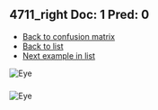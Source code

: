 ## 4711_right Doc: 1 Pred: 0
- [Back to confusion matrix](https://github.com/juliandewit/kaggle_retinopathy/blob/master/matrix.md)
- [Back to list](https://github.com/juliandewit/kaggle_retinopathy/blob/master/lists/10/list.md)
- [Next example in list](https://github.com/juliandewit/kaggle_retinopathy/blob/master/lists/10/47/4755_left.md)

![Eye](https://retinopaty.blob.core.windows.net/size1024/4711_right_1.jpeg)

### 

![Eye]()
